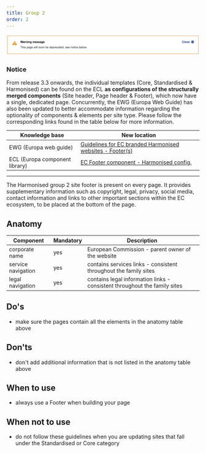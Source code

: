 ```yaml
---
title: Group 2
order: 2
---
```

![](/cms-images/soon-to-be-deprecated-image.png)

### Notice

From release 3.3 onwards, the individual templates (Core, Standardised & Harmonised) can be found on the ECL **as configurations of the structurally merged components** (Site header, Page header & Footer), which now have a single, dedicated page. Concurrently, the EWG (Europa Web Guide) has also been updated to better accommodate information regarding the optionality of components & elements per site type. Please follow the corresponding links found in the table below for more information.

| Knowledge base                 | New location                                                                                                                                   |
| ------------------------------ | ---------------------------------------------------------------------------------------------------------------------------------------------- |
| EWG (Europa web guide)         | [Guidelines for EC branded Harmonised websites - Footer(s)](https://wikis.ec.europa.eu/display/WEBGUIDE/EC+branded+harmonised+websites+design) |
| ECL (Europa component library) | [EC Footer component - Harmonised config.](https://ec.europa.eu/component-library/ec/components/site-wide/site-footer/code/)                   |

---

The Harmonised group 2 site footer is present on every page. It provides supplementary information such as copyright, legal, privacy, social media, contact information and links to other important sections within the EC ecosystem, to be placed at the bottom of the page.

## Anatomy

| Component          | Mandatory | Description                                                               |
| ------------------ | --------- | ------------------------------------------------------------------------- |
| corporate name     | yes       | European Commission - parent owner of the website                         |
| service navigation | yes       | contains services links - consistent throughout the family sites          |
| legal navigation   | yes       | contains legal information links - consistent throughout the family sites |

## Do's

- make sure the pages contain all the elements in the anatomy table above

## Don'ts

- don't add additional information that is not listed in the anatomy table above

## When to use

- always use a Footer when building your page

## When not to use

- do not follow these guidelines when you are updating sites that fall under the Standardised or Core category
